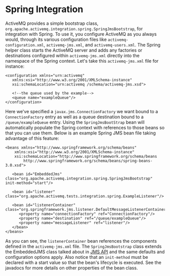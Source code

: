# Spring Integration

ActiveMQ provides a simple bootstrap class,
`org.apache.activemq.integration.spring.SpringJmsBootstrap`, for
integration with Spring. To use it, you configure ActiveMQ as you always
would, through its various configuration files like
`activemq-configuration.xml`, `activemq-jms.xml`, and
`activemq-users.xml`. The Spring helper class starts the ActiveMQ server
and adds any factories or destinations configured within
`activemq-jms.xml` directly into the namespace of the Spring context.
Let's take this `activemq-jms.xml` file for instance:

    <configuration xmlns="urn:activemq"
       xmlns:xsi="http://www.w3.org/2001/XMLSchema-instance"
       xsi:schemaLocation="urn:activemq /schema/activemq-jms.xsd">

       <!--the queue used by the example-->
       <queue name="exampleQueue"/>
    </configuration>

Here we've specified a `javax.jms.ConnectionFactory` we want bound to a
`ConnectionFactory` entry as well as a queue destination bound to a
`/queue/exampleQueue` entry. Using the `SpringJmsBootStrap` bean will
automatically populate the Spring context with references to those beans
so that you can use them. Below is an example Spring JMS bean file
taking advantage of this feature:

    <beans xmlns="http://www.springframework.org/schema/beans"
        xmlns:xsi="http://www.w3.org/2001/XMLSchema-instance"
        xsi:schemaLocation="http://www.springframework.org/schema/beans
            http://www.springframework.org/schema/beans/spring-beans-3.0.xsd">

       <bean id="EmbeddedJms" class="org.apache.activemq.integration.spring.SpringJmsBootstrap" init-method="start"/>

       <bean id="listener" class="org.apache.activemq.tests.integration.spring.ExampleListener"/>

       <bean id="listenerContainer" class="org.springframework.jms.listener.DefaultMessageListenerContainer">
          <property name="connectionFactory" ref="ConnectionFactory"/>
          <property name="destination" ref="/queue/exampleQueue"/>
          <property name="messageListener" ref="listener"/>
       </bean>
    </beans>

As you can see, the `listenerContainer` bean references the components
defined in the `activemq-jms.xml` file. The `SpringJmsBootstrap` class
extends the EmbeddedJMS class talked about in [JMS API](embedding-activemq.md) and the same defaults
and configuration options apply. Also notice that an `init-method` must
be declared with a start value so that the bean's lifecycle is executed.
See the javadocs for more details on other properties of the bean class.
